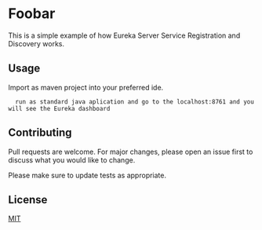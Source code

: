 # Foobar

This is a simple example of how Eureka Server Service Registration and Discovery works.


## Usage
Import as maven project into your preferred ide.





```
  run as standard java aplication and go to the localhost:8761 and you will see the Eureka dashboard
```

## Contributing
Pull requests are welcome. For major changes, please open an issue first to discuss what you would like to change.

Please make sure to update tests as appropriate.

## License
[MIT](https://choosealicense.com/licenses/mit/)